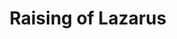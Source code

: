---
coordinates: [15.5639472, 38.2166927, 0.0]
title: Raising of Lazarus
seen: 0
year: 1609
id: raising-of-lazarus
labels: ["painting", "image"]
wikipedia: https://en.wikipedia.org/wiki/The_Raising_of_Lazarus_(Caravaggio)
edges:
  - target: caravaggio
    type: AUTHORED_BY
---